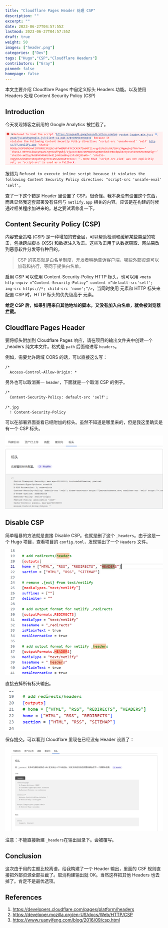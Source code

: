 ```yaml
---
title: "Cloudflare Pages Header 处理 CSP"
description: ""
excerpt: ""
date: 2023-06-27T04:57:55Z
lastmod: 2023-06-27T04:57:55Z
draft: true
weight: 50
images: ["header.png"]
categories: ["Dev"]
tags: ["Hugo","CSP","Cloudflare Headers"]
contributors: ["Gray"]
pinned: false
homepage: false
---
```


本文主要介绍 Cloudflare Pages 中自定义标头 Headers 功能。以及使用 Headers 处理 Content Security Policy (CSP)

## Introduction

今天发现博客之前用的 Google Analytics 被拦截了。

![Alt text](image.png)

报错为 `Refused to execute inline script because it violates the following Content Security Policy directive: "script-src 'unsafe-eval' 'self'`。

查了一下这个错是 Header 里设置了 CSP。很奇怪。我本身没有设置这个东西，而且显然我这套部署没有任何与 `netlify.app` 相关的内容。应该是在构建的时候通过相关程序加进来的。总之要试着修复一下。


## Content Security Policy (CSP)

内容安全策略 (CSP) 是一种增加的安全层，可以帮助检测和缓解某些类型的攻击，包括跨站脚本 (XSS) 和数据注入攻击。这些攻击用于从数据窃取、网站篡改到恶意软件分发等各种目的。

>CSP 的实质就是白名单制度，开发者明确告诉客户端，哪些外部资源可以加载和执行，等同于提供白名单。

启用 CSP 可以使用 Content-Security-Policy HTTP 标头，也可以用 `<meta
http-equiv =“Content-Security-Policy” content =“default-src'self'; img-src https://*; child-src 'none';”/>`，当同时使用 <meta> 元素和 HTTP 标头来配置 CSP 时，HTTP 标头的优先级高于 <meta> 元素。

**给定 CSP 后，如果引用来自其他地址的脚本，又没有加入白名单，就会被浏览器拦截。**


## Cloudflare Pages Header

要将标头附加到 Cloudflare Pages 响应，请在项目的输出文件夹中创建一个 _headers 纯文本文件。格式是 `path` 后面缩进写 `headers`。

例如，需要允许跨域 CORS 的话，可以直接这么写：

```
/*
  Access-Control-Allow-Origin: *
```

另外也可以取消某一 `header`，下面就是一个取消 CSP 的例子。

```
/*
  Content-Security-Policy: default-src 'self';

/*.jpg
  ! Content-Security-Policy
```

可以在部署界面查看已经附加的标头。虽然不知道是哪里来的，但是我这里确实是有一个 CSP 标头。


![Alt text](image-1.png)

## Disable CSP

简单粗暴的方法就是直接 Disable CSP。也就是删了这个 `_headers`。由于这是一个 Hugo 项目，查看项目的 `config.toml`，发现输出了一个 `Headers` 文件。

![Alt text](image-2.png)

直接去掉所有标头输出。

![Alt text](image-5.png)

保存提交。可以看到 Cloudflare 里现在已经没有 Header 设置了：

![Alt text](image-4.png)

<!-- 清一下缓存，再打开博客页面。Google Analytics 正常加载。 -->

注意：不能直接新建 `_headers`在输出目录下。会被覆写。

## Conclusion

这次由于用的主题比较离谱，给我构建了一个 Header 输出，里面的 CSF 规则直接把外部资源全部拦截了。取消构建输出就 OK。当然这样把其他 Headers 也去掉了。肯定不是最优选项。

## References

1. https://developers.cloudflare.com/pages/platform/headers
2. https://developer.mozilla.org/en-US/docs/Web/HTTP/CSP
3. https://www.ruanyifeng.com/blog/2016/09/csp.html
